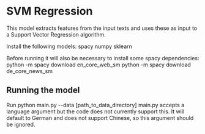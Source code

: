 # SVM Regression

This model extracts features from the input texts and uses these as input
to a Support Vector Regression algorithm.

Install the following models:
spacy
numpy
sklearn


Before running it will also be necessary to install some spacy dependencies:
python -m spacy download en_core_web_sm
python -m spacy download de_core_news_sm


## Running the model
Run python main.py --data [path_to_data_directory]
main.py accepts a language argument but the code does not currently support this.
It will default to German and does not support Chinese, so this argument should
be ignored.
